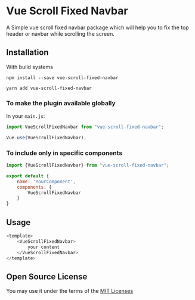 # Vue Scroll Fixed Navbar

A Simple vue scroll fixed navbar package which will help you to fix the top header or navbar while scrolling the screen.

## Installation

With build systems

```
npm install --save vue-scroll-fixed-navbar
```

```
yarn add vue-scroll-fixed-navbar
```

### To make the plugin available globally

In your `main.js`:

```javascript
import VueScrollFixedNavbar from "vue-scroll-fixed-navbar";

Vue.use(VueScrollFixedNavbar);
```

### To include only in specific components

```javascript
import {VueScrollFixedNavbar} from "vue-scroll-fixed-navbar";

export default {
    name: 'YourComponent',
    components: {
        VueScrollFixedNavbar
    }
}
````

## Usage

```javascript
<template>
    <VueScrollFixedNavbar>
        your content
    </VueScrollFixedNavbar>
</template>
```

## Open Source License

You may use it under the terms of the [MIT Licenses](https://opensource.org/licenses/MIT)
